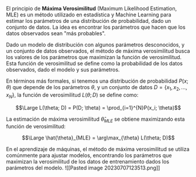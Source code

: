 
El principio de **Máxima Verosimilitud** (Maximum Likelihood Estimation, MLE) es un método utilizado en estadística y Machine Learning para estimar los parámetros de una distribución de probabilidad, dado un conjunto de datos. La idea es encontrar los parámetros que hacen que los datos observados sean "más probables".

Dado un modelo de distribución con algunos parámetros desconocidos, y un conjunto de datos observados, el método de máxima verosimilitud busca los valores de los parámetros que maximizan la función de verosimilitud. Esta función de verosimilitud se define como la probabilidad de los datos observados, dado el modelo y sus parámetros.

En términos más formales, si tenemos una distribución de probabilidad $P(x; \theta)$ que depende de los parámetros $\theta$, y un conjunto de datos $D = \{x_1, x_2, ..., x_N\}$, la función de verosimilitud $L(\theta; D)$ se define como:

$$\Large L(\theta; D) = P(D; \theta) = \prod_{i=1}^{N}P(x_i; \theta)$$

La estimación de máxima verosimilitud $\hat{\theta}_{MLE}$ se obtiene maximizando esta función de verosimilitud:

$$\Large \hat{\theta}_{MLE} = \arg\max_{\theta} L(\theta; D)$$

En el aprendizaje de máquinas, el método de máxima verosimilitud se utiliza comúnmente para ajustar modelos, encontrando los parámetros que maximizan la verosimilitud de los datos de entrenamiento dados los parámetros del modelo.
![[Pasted image 20230707123513.png]]